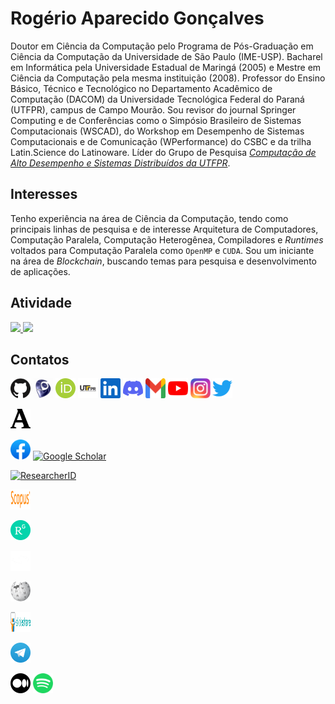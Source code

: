 # Rogério Aparecido Gonçalves

Doutor em Ciência da Computação pelo Programa de Pós-Graduação em Ciência da Computação da Universidade de São Paulo (IME-USP). Bacharel em Informática pela Universidade Estadual de Maringá (2005) e Mestre em Ciência da Computação pela mesma instituição (2008). Professor do Ensino Básico, Técnico e Tecnológico no Departamento Acadêmico de Computação (DACOM) da Universidade Tecnológica Federal do Paraná (UTFPR), campus de Campo Mourão. Sou revisor do journal Springer Computing e de Conferências como o Simpósio Brasileiro de Sistemas Computacionais (WSCAD), do Workshop em Desempenho de Sistemas Computacionais e de Comunicação (WPerformance) do CSBC e da trilha Latin.Science do Latinoware. Líder do Grupo de Pesquisa [_Computação de Alto Desempenho e Sistemas Distribuídos da UTFPR_](dgp.cnpq.br/dgp/espelhogrupo/6083543477111893).

## Interesses

Tenho experiência na área de Ciência da Computação, tendo como principais linhas de pesquisa e de interesse Arquitetura de Computadores, Computação Paralela, Computação Heterogênea, Compiladores e _Runtimes_ voltados para Computação Paralela como `OpenMP` e `CUDA`. Sou um iniciante na área de _Blockchain_, buscando temas para pesquisa e desenvolvimento de aplicações.

## Atividade

<div>
<a href="https://github.com/rogerioag">
<img height="180em" src="https://github-readme-stats.vercel.app/api/top-langs/?username=rogerioag&layout=compact&langs_count=7&theme=dracula"/>
<img height="180em" src="https://github-readme-stats.vercel.app/api?username=rogerioag&show_icons=true&theme=dracula&include_all_commits=true&count_private=true"/>
</a>
</div>
  
## Contatos

<div width="100%">
<a href="https://github.com/rogerioag" target="_blank"><img alt="GitHub" title="GitHub" height="32" width="32" src="assets/github.svg"></a>
<a href="http://lattes.cnpq.br/1677599200632096" target="_blank"><img alt="Lattes" title="Lattes" height="32" width="32" src="assets/lattes.png"></a>
<a href="https://orcid.org/0000-0001-7020-6723" target="_blank"><img alt="ORCID" title="ORCID" height="32" width="32" src="assets/orcid.svg"></a>
<a href="http://paginapessoal.utfpr.edu.br/rogerioag" target="_blank"><img alt="UTFPR" title="UTFPR" height="32" width="32" src="assets/utfpr.png"></a>
<a href="https://www.linkedin.com/in/rogerioag" target="_blank"><img alt="LinkedIn" title="LinkedIn" height="32" width="32" src="assets/linkedin.svg"></a>
<a href="https://discord.com/channels/@me/768481177936855040" target="_blank"><img alt="Discord" title="Discord" height="32" width="32" src="assets/discord.svg"></a>
<a href = "mailto:rogerio.rag@gmail.com" target="_blank"><img src="assets/gmail.svg" alt="Gmail" title="Gmail" height="32" width="32" target="_blank"></a>
<a href="https://youtube.com/@rogeriorag" target="_blank"><img alt="YouTube" title="YouTube" height="32" width="32" src="assets/youtube.svg"></a>
<a href="https://instagram.com/rogeriorag" target="_blank"><img alt="Instagram" title="Instagram" height="32" width="32" src="assets/instagram.svg" target="_blank"></a>
<!--<a href="https://www.twitch.tv/seu-usuário-aqui" target="_blank"><img src="https://img.shields.io/badge/Twitch-9146FF?style=for-the-badge&logo=twitch&logoColor=white" target="_blank"></a>-->
<a href="https://twitter.com/rogeriorag" target="_blank"><img alt="Twitter" title="Twitter" height="32" width="32" src="assets/twitter.svg"></a>

<a href="https://utfpr-br.academia.edu/Rog%C3%A9rioGon%C3%A7alves" target="_blank"><img alt="Academia" title="Academia" height="32" width="32" src="assets/academia.svg"></a>

<a href="http://www.facebook.com/rogerio.rag" target="_blank"><img alt="Facebook" title="Facebook" height="32" width="32" src="assets/facebook.svg"></a>
<a href="https://scholar.google.com/citations?hl=pt-BR&amp;user=_WU2RvQAAAAJ" target="_blank"><img alt="Google Scholar" title="Google Scholar" height="32" width="32" src="assets/google-scholar.svg"></a>

<a href="http://www.researcherid.com/rid/A-4771-2016" target="_blank"><img alt="ResearcherID" title="ResearcherID" height="32" width="32" src="assets/researcherid.svg"></a>

<a href="https://www.scopus.com/authid/detail.uri?authorId=57191413432" target="_blank"><img alt="Scopus" title="Scopus" height="32" width="32" src="assets/scopus.svg"></a>

<a href="https://www.researchgate.net/profile/Rogerio-Goncalves-8" target="_blank"><img alt="ResearchGate" title="ResearchGate" height="32" width="32" src="assets/researchgate.svg"></a>

<a href="https://www.webofscience.com/wos/author/record/IUO-8485-2023" target="_blank"><img alt="Web of Science" title="Web of Science" height="32" width="32" src="assets/webofscience.svg"></a>

<a href="https://en.wikipedia.org/wiki/User:Rogerio.rag" target="_blank"><img alt="Wikipedia" title="wikipedia" height="32" width="32" src="assets/wikipedia.svg"></a>

<a href="https://pt.slideshare.net/rogerio.rag" target="_blank"><img alt="SlideShare" title="SlideShare" height="32" width="32" src="assets/slideshare.svg"></a>

<a href="https://t.me/rogerioag" target="_blank"><img alt="Telegram" title="Telegram" height="32" width="32" src="assets/telegram.svg"></a>

<a href="https://medium.com/@rogerio.rag" target="_blank"><img alt="Medium" title="Medium" height="32" width="32" src="assets/medium.svg"></a>
<a href="https://open.spotify.com/user/rogerio.rag" target="_blank"><img alt="Spotify" title="Spotify" height="32" width="32" src="assets/spotify.svg"></a>

</div>
